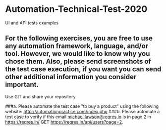 # Automation-Technical-Test-2020
UI and API tests examples
## For the following exercises, you are free to use any automation framework, language, and/or tool. However, we would like to know why you chose them. Also, please send screenshots of the test case execution, if you want you can send other additional information you consider important.
Use GIT and share your repository

###a.	Please automate the test case "to buy a product" using the following website: 
http://automationpractice.com/index.php
###b.	Please automate a test case to verify if this email michael.lawson@reqres.in is in page 2 in https://reqres.in/
GET https://reqres.in/api/users?page=2. 
